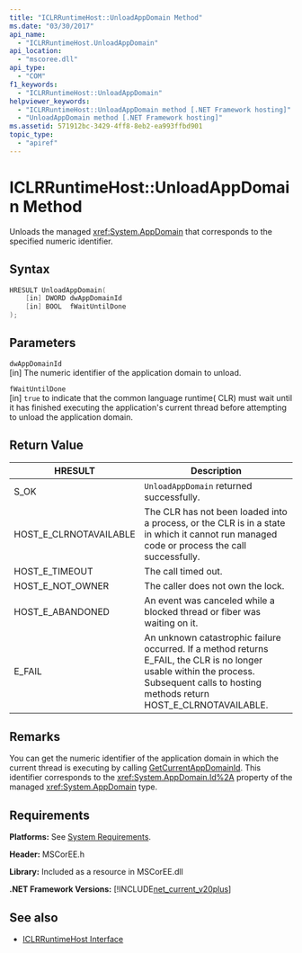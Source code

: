 ```yaml
---
title: "ICLRRuntimeHost::UnloadAppDomain Method"
ms.date: "03/30/2017"
api_name: 
  - "ICLRRuntimeHost.UnloadAppDomain"
api_location: 
  - "mscoree.dll"
api_type: 
  - "COM"
f1_keywords: 
  - "ICLRRuntimeHost::UnloadAppDomain"
helpviewer_keywords: 
  - "ICLRRuntimeHost::UnloadAppDomain method [.NET Framework hosting]"
  - "UnloadAppDomain method [.NET Framework hosting]"
ms.assetid: 571912bc-3429-4ff8-8eb2-ea993ffbd901
topic_type: 
  - "apiref"
---
```

# ICLRRuntimeHost::UnloadAppDomain Method
Unloads the managed <xref:System.AppDomain> that corresponds to the specified numeric identifier.  
  
## Syntax  
  
```cpp  
HRESULT UnloadAppDomain(  
    [in] DWORD dwAppDomainId  
    [in] BOOL  fWaitUntilDone  
);  
```  
  
## Parameters  
 `dwAppDomainId`  
 [in] The numeric identifier of the application domain to unload.  
  
 `fWaitUntilDone`  
 [in] `true` to indicate that the common language runtime( CLR) must wait until it has finished executing the application's current thread before attempting to unload the application domain.  
  
## Return Value  
  
|HRESULT|Description|  
|-------------|-----------------|  
|S_OK|`UnloadAppDomain` returned successfully.|  
|HOST_E_CLRNOTAVAILABLE|The CLR has not been loaded into a process, or the CLR is in a state in which it cannot run managed code or process the call successfully.|  
|HOST_E_TIMEOUT|The call timed out.|  
|HOST_E_NOT_OWNER|The caller does not own the lock.|  
|HOST_E_ABANDONED|An event was canceled while a blocked thread or fiber was waiting on it.|  
|E_FAIL|An unknown catastrophic failure occurred. If a method returns E_FAIL, the CLR is no longer usable within the process. Subsequent calls to hosting methods return HOST_E_CLRNOTAVAILABLE.|  
  
## Remarks  
 You can get the numeric identifier of the application domain in which the current thread is executing by calling [GetCurrentAppDomainId](iclrruntimehost-getcurrentappdomainid-method.md). This identifier corresponds to the <xref:System.AppDomain.Id%2A> property of the managed <xref:System.AppDomain> type.  
  
## Requirements  
 **Platforms:** See [System Requirements](../../get-started/system-requirements.md).  
  
 **Header:** MSCorEE.h  
  
 **Library:** Included as a resource in MSCorEE.dll  
  
 **.NET Framework Versions:** [!INCLUDE[net_current_v20plus](../../../../includes/net-current-v20plus-md.md)]  
  
## See also

- [ICLRRuntimeHost Interface](iclrruntimehost-interface.md)
